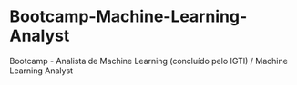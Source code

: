 # Bootcamp-Machine-Learning-Analyst
Bootcamp - Analista de Machine Learning (concluído pelo IGTI) / Machine Learning Analyst
